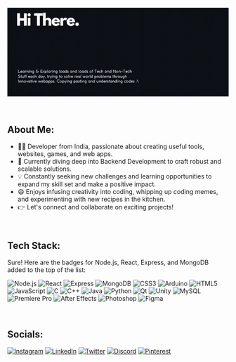 

![MrigankReadme](MrigankGIF1.gif)

<br>


## About Me:
- 👨‍💻 Developer from India, passionate about creating useful tools, websites, games, and web apps.
- 🌱 Currently diving deep into Backend Development to craft robust and scalable solutions.
- 💡 Constantly seeking new challenges and learning opportunities to expand my skill set and make a positive impact.
- 😄 Enjoys infusing creativity into coding, whipping up coding memes, and experimenting with new recipes in the kitchen.
- 👉 Let's connect and collaborate on exciting projects!

<br>


## Tech Stack:
Sure! Here are the badges for Node.js, React, Express, and MongoDB added to the top of the list:

![Node.js](https://img.shields.io/badge/node.js-6DA55F?style=for-the-badge&logo=node.js&logoColor=white)
![React](https://img.shields.io/badge/react-%2320232a.svg?style=for-the-badge&logo=react&logoColor=%2361DAFB)
![Express](https://img.shields.io/badge/express.js-%23404d59.svg?style=for-the-badge&logo=express&logoColor=%2361DAFB)
![MongoDB](https://img.shields.io/badge/MongoDB-%2347A248.svg?style=for-the-badge&logo=mongodb&logoColor=white)
![CSS3](https://img.shields.io/badge/css3-%231572B6.svg?style=for-the-badge&logo=css3&logoColor=white)
![Arduino](https://img.shields.io/badge/Arduino-00979D?style=for-the-badge&logo=arduino&logoColor=white)
![HTML5](https://img.shields.io/badge/html5-%23E34F26.svg?style=for-the-badge&logo=html5&logoColor=white)
![JavaScript](https://img.shields.io/badge/javascript-%23323330.svg?style=for-the-badge&logo=javascript&logoColor=%23F7DF1E)
![C](https://img.shields.io/badge/c-%2300599C.svg?style=for-the-badge&logo=c&logoColor=white)
![C++](https://img.shields.io/badge/C++-00599C?style=for-the-badge&logo=c%2B%2B&logoColor=white)
![Java](https://img.shields.io/badge/java-%23ED8B00.svg?style=for-the-badge&logo=java&logoColor=white)
![Python](https://img.shields.io/badge/python-3670A0?style=for-the-badge&logo=python&logoColor=ffdd54)
![Qt](https://img.shields.io/badge/Qt-41cd52?style=for-the-badge&logo=Qt&logoColor=white)
![Unity](https://img.shields.io/badge/Unity-000000?style=for-the-badge&logo=unity&logoColor=white)
![MySQL](https://img.shields.io/badge/MySQL-4479A1?style=for-the-badge&logo=mysql&logoColor=white)
![Premiere Pro](https://img.shields.io/badge/Adobe%20Premiere%20Pro-9999FF.svg?style=for-the-badge&logo=Adobe%20Premiere%20Pro&logoColor=white)
![After Effects](https://img.shields.io/badge/Adobe%20After%20Effects-9999FF.svg?style=for-the-badge&logo=Adobe%20After%20Effects&logoColor=white)
![Photoshop](https://img.shields.io/badge/adobephotoshop-%2331A8FF.svg?style=for-the-badge&logo=adobephotoshop&logoColor=white)
![Figma](https://img.shields.io/badge/figma-%23F24E1E.svg?style=for-the-badge&logo=figma&logoColor=white)


<br>


## Socials:
[![Instagram](https://img.shields.io/badge/Instagram-%23E4405F.svg?logo=Instagram&logoColor=white&style=for-the-badge)](https://instagram.com/mrigankwastaken)
[![LinkedIn](https://img.shields.io/badge/LinkedIn-%230077B5.svg?logo=linkedin&logoColor=white&style=for-the-badge)](https://linkedin.com/in/mriganksingh11)
[![Twitter](https://img.shields.io/badge/Twitter-%231DA1F2.svg?logo=Twitter&logoColor=white&style=for-the-badge)](https://twitter.com/mrigankwastaken)
[![Discord](https://img.shields.io/badge/Discord-%237289DA.svg?style=for-the-badge&logo=discord&logoColor=white)](https://discord.gg/mrigankwastaken)
[![Pinterest](https://img.shields.io/badge/Pinterest-%23E60023.svg?logo=Pinterest&logoColor=white&style=for-the-badge)](https://pinterest.com/mrigankwastaken)



